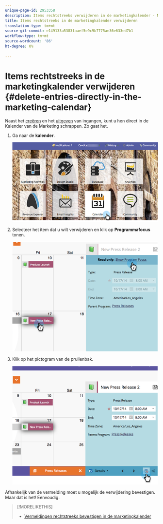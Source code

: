 ```yaml
---
unique-page-id: 2953358
description: Items rechtstreeks verwijderen in de marketingkalender - Marketo Docs - Productdocumentatie
title: Items rechtstreeks in de marketingkalender verwijderen
translation-type: tm+mt
source-git-commit: e149133a5383faaef5e9c9b7775ae36e633ed7b1
workflow-type: tm+mt
source-wordcount: '86'
ht-degree: 0%

---
```



# Items rechtstreeks in de marketingkalender verwijderen {#delete-entries-directly-in-the-marketing-calendar}

Naast het [creëren](create-entries-directly-in-the-marketing-calendar.md) en het [uitgeven](edit-entries-directly-in-the-marketing-calendar.md) van ingangen, kunt u hen direct in de Kalender van de Marketing schrappen. Zo gaat het.

1. Ga naar de **kalender**.

   ![](assets/2017-05-10-15-30-47-4.png)

1. Selecteer het item dat u wilt verwijderen en klik op **Programmafocus** tonen.

   ![](assets/image2014-10-20-13-3a20-3a33.png)

1. Klik op het pictogram van de prullenbak.

   ![](assets/image2014-10-20-13-3a20-3a42.png)

Afhankelijk van de vermelding moet u mogelijk de verwijdering bevestigen. Maar dat is het! Eenvoudig.

>[!MORELIKETHIS]
>
>* [Vermeldingen rechtstreeks bevestigen in de marketingkalender](confirm-entries-directly-in-the-marketing-calendar.md)

>



